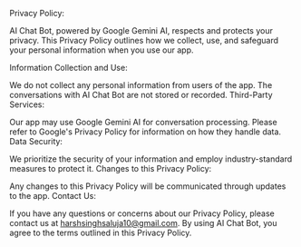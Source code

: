 Privacy Policy:

AI Chat Bot, powered by Google Gemini AI, respects and protects your privacy. This Privacy Policy outlines how we collect, use, and safeguard your personal information when you use our app.

Information Collection and Use:

We do not collect any personal information from users of the app.
The conversations with AI Chat Bot are not stored or recorded.
Third-Party Services:

Our app may use Google Gemini AI for conversation processing. Please refer to Google's Privacy Policy for information on how they handle data.
Data Security:

We prioritize the security of your information and employ industry-standard measures to protect it.
Changes to this Privacy Policy:

Any changes to this Privacy Policy will be communicated through updates to the app.
Contact Us:

If you have any questions or concerns about our Privacy Policy, please contact us at harshsinghsaluja10@gmail.com.
By using AI Chat Bot, you agree to the terms outlined in this Privacy Policy.




